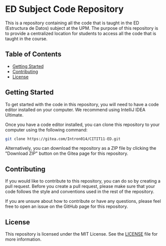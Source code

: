 # ED Subject Code Repository

This is a repository containing all the code that is taught in the ED (Estructura de Datos) subject at the UPM. The purpose of this repository is to provide a centralized location for students to access all the code that is taught in the course.

## Table of Contents

- [Getting Started](#getting-started)
- [Contributing](#contributing)
- [License](#license)

## Getting Started

To get started with the code in this repository, you will need to have a code editor installed on your computer. We recommend using IntelliJ IDEA Ultimate.

Once you have a code editor installed, you can clone this repository to your computer using the following command:

```bash
git clone https://gitea.com/Intron014/CITIT11-ED.git
```

Alternatively, you can download the repository as a ZIP file by clicking the "Download ZIP" button on the Gitea page for this repository.

## Contributing

If you would like to contribute to this repository, you can do so by creating a pull request. Before you create a pull request, please make sure that your code follows the style and conventions used in the rest of the repository.

If you are unsure about how to contribute or have any questions, please feel free to open an issue on the GitHub page for this repository.

## License

This repository is licensed under the MIT License. See the [LICENSE](./LICENSE.md) file for more information.
